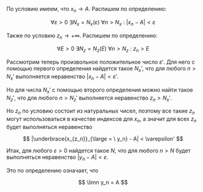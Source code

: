 По условию имеем, что $x_n\to A$. Распишем по определению:

$$ \forall \varepsilon > 0 \ \exists N_x = N_x(\varepsilon) \ \forall n > N_x \ : \ |x_n - A| < \varepsilon $$

Также по условию $z_n\to +\infty$. Распишем по определению:

$$ \forall E > 0 \ \exists N_z = N_z(E) \ \forall n > N_z \ : \ z_n > E $$

Рассмотрим теперь произвольное положительное число $\varepsilon'$. Для него с помощью первого определения найдется такое $N_x'$, что для любого $n>N_x'$
выполняется неравенство $|x_n - A| < \varepsilon'$.

Но для числа $N_x'$ с помощью второго определения можно найти такое $N_z'$, что для любого $n>N_z'$ выполняется неравенство
$z_n > N_x'$.

Но $z_n$ по условию состоит из натуральных чисел, поэтому все такие $z_n$ могут использоваться в качестве индексов для $x_n$, а значит для всех $z_n$ будет выполняться неравенство

$$ |\underbrace{x_{z_n}}_{\large = \ y_n} - A| < \varepsilon' $$

Итак, для любого $\varepsilon > 0$ найдется такое $N$, что для любого $n>N$ будет выполняться неравенство $|y_n - A| < \varepsilon$.

Это по определению означает, что

$$ \limn y_n = A $$